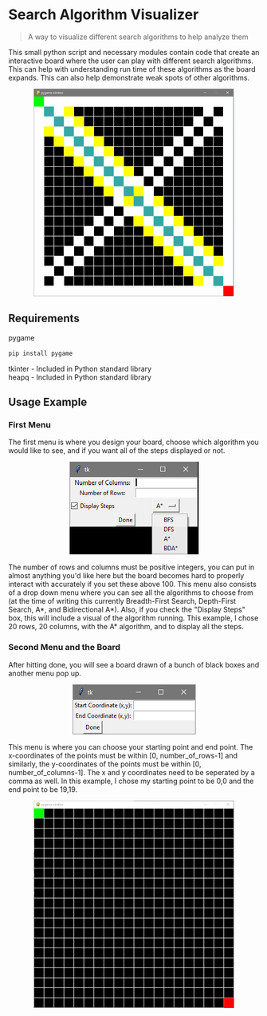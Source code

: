 # Search Algorithm Visualizer
> A way to visualize different search algorithms to help analyze them

This small python script and necessary modules contain code that create an interactive board where the user can play with different search algorithms. This can help with understanding run time of these algorithms as the board expands. This can also help demonstrate weak spots of other algorithms. 

<p align="center">
  <img width="402" height="416" src="figures/answered_board.png">
</p>

## Requirements
pygame
```sh
pip install pygame
```
tkinter - Included in Python standard library\
heapq - Included in Python standard library

## Usage Example
### First Menu
The first menu is where you design your board, choose which algorithm you would like to see, and if you want all of the steps displayed or not.

<p align="center">
  <img width="259" height="186" src="figures/first_menu_drop_down.png">
</p>

The number of rows and columns must be positive integers, you can put in almost anything you'd like here but the board becomes hard to properly interact with accurately if you set these above 100. This menu also consists of a drop down menu where you can see all the algorithms to choose from (at the time of writing this currently Breadth-First Search, Depth-First Search, A*, and Bidirectional A*). Also, if you check the "Display Steps" box, this will include a visual of the algorithm running. This example, I chose 20 rows, 20 columns, with the A* algorithm, and to display all the steps.

### Second Menu and the Board
After hitting done, you will see a board drawn of a bunch of black boxes and another menu pop up.

<p align="center">
  <img width="247" height="100" src="figures/second_menu.png">
</p>

This menu is where you can choose your starting point and end point. The x-coordinates of the points must be within [0, number_of_rows-1] and similarly, the y-coordinates of the points must be within [0, number_of_columns-1]. The x and y coordinates need to be seperated by a comma as well. In this example, I chose my starting point to be 0,0 and the end point to be 19,19.

<p align="center">
  <img width="402" height="416" src="figures/board.png">
</p>

